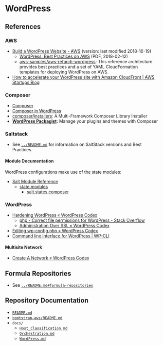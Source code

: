 # WordPress


## References


### AWS

- [Build a WordPress Website - AWS][wpaws] (version: last modified 2018-10-19)
  - [WordPress: Best Practices on AWS][wpawsbest] (PDF, 2018-02-12)
  - [aws-samples/aws-refarch-wordpress][refarch]: This reference architecture
    provides best practices and a set of YAML CloudFormation templates for
    deploying WordPress on AWS.
- [How to accelerate your WordPress site with Amazon CloudFront | AWS Startups
  Blog][wpcloudfront]


[wpaws]:https://aws.amazon.com/getting-started/projects/build-wordpress-website/
[wpawsbest]:https://d0.awsstatic.com/whitepapers/wordpress-best-practices-on-aws.pdf
[refarch]:https://github.com/aws-samples/aws-refarch-wordpress
[wpcloudfront]:https://d0.awsstatic.com/whitepapers/wordpress-best-practices-on-aws.pdf


### Composer

- [Composer][composer]
- [Composer in WordPress][composerwp]
- [composer/installers][installers]: A Multi-Framework Composer Library
  Installer
- **[WordPress Packagist][wpackagist]:** Manage your plugins and themes with
  Composer


[composer]:https://getcomposer.org/
[composerwp]:https://composer.rarst.net/
[installers]:https://github.com/composer/installers
[wpackagist]:https://wpackagist.org/


### Saltstack

- See [`../README.md`](../README.md) for information on SaltStack versions and
  Best Practices.


#### Module Documentation

WordPress configurations make use of the state modules:
- [Salt Module Reference][moduleref]
  - [state modules][statemodules]
    - [salt.states.composer][statescomposer]


[moduleref]: https://docs.saltstack.com/en/latest/ref/index.html
[statemodules]: https://docs.saltstack.com/en/latest/ref/states/all/index.html
[statescomposer]:https://docs.saltstack.com/en/latest/ref/states/all/salt.states.composer.html


### WordPress

- [Hardening WordPress « WordPress Codex][hardenwp]
  - [php - Correct file permissions for WordPress - Stack Overflow][wpperms]
  - [Administration Over SSL « WordPress Codex][adminssl]
- [Editing wp-config.php « WordPress Codex][wpconfig]
- [Command line interface for WordPress | WP-CLI][wpcli]


[hardenwp]:https://codex.wordpress.org/Hardening_WordPress
[wpperms]:https://stackoverflow.com/a/25865028/568372
[adminssl]:https://codex.wordpress.org/Administration_Over_SSL
[wpconfig]:https://codex.wordpress.org/Editing_wp-config.php
[wpcli]:https://wp-cli.org/


#### Multisite Network

- [Create A Network « WordPress Codex][wpnetwork]


[wpnetwork]:https://codex.wordpress.org/Create_A_Network


## Formula Repositories

- See [`../README.md#formula-repositories`](../README.md#formula-repositories)


## Repository Documentation

- [`README.md`](../README.md)
- [`bootstrap-aws/README.md`](../bootstrap-aws/README.md)
- `docs/`
  - [`Host_Classification.md`](Host_Classification.md)
  - [`Orchestration.md`](Orchestration.md)
  - [`WordPress.md`](WordPress.md)
